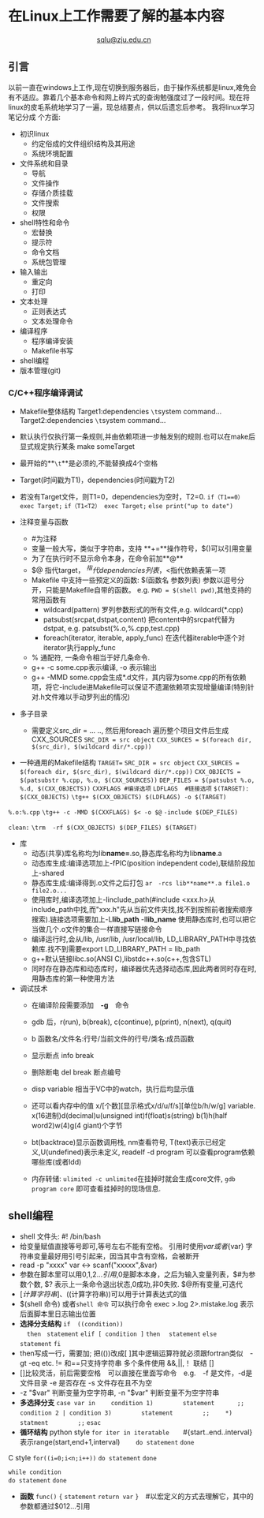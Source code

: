 # 在Linux上工作需要了解的基本内容
 　　　　　　　　　　　                    &nbsp;    　sqlu@zju.edu.cn
## 引言
以前一直在windows上工作,现在切换到服务器后，由于操作系统都是linux,难免会有不适应。靠着几个基本命令和网上碎片式的查询勉强度过了一段时间。现在将linux的皮毛系统地学习了一遍，现总结要点，供以后遗忘后参考。
我将linux学习笔记分成 个方面:

- 初识linux
  - 约定俗成的文件组织结构及其用途
  - 系统环境配置
- 文件系统和目录
  - 导航
  - 文件操作
  - 存储介质挂载
  - 文件搜索
  - 权限
- shell特性和命令
  - 宏替换
  - 提示符
  - 命令文档
  - 系统包管理
- 输入输出
  - 重定向
  - 打印
- 文本处理
  - 正则表达式
  - 文本处理命令
- 编译程序
  - 程序编译安装
  - Makefile书写
- shell编程
- 版本管理(git)
### C/C++程序编译调试

- Makefile整体结构
Target1:dependencies
`\t`system command...
Target2:dependencies
`\t`system command...
- 默认执行仅执行第一条规则,并由依赖项进一步触发别的规则.也可以在make后显式规定执行某条 make someTarget
- 最开始的**`\t`**是必须的,不能替换成4个空格
- Target(时间戳为T1)，dependencies(时间戳为T2)
- 若没有Target文件，则T1=0，dependencies为空时，T2=0.
    `if（T1==0） exec Target;`
    `if（T1<T2） exec Target;` 
    `else print("up to date")`
- 注释变量与函数
  - #为注释
  - 变量一般大写，类似于字符串，支持 **+=**操作符号，$()可以引用变量
  - 为了在执行时不显示命令本身，在命令前加**@**
  - $@ 指代target， $^指代dependencies列表，$<指代依赖表第一项
  - Makefile 中支持一些预定义的函数: $(函数名 参数列表) 参数以逗号分开，只能是Makefile自带的函数。 e.g. `PWD = $(shell pwd)`,其他支持的常用函数有
    - wildcard(pattern) 罗列参数形式的所有文件,e.g. wildcard(*.cpp)
    - patsubst(srcpat,dstpat,content) 把content中的srcpat代替为dstpat, e.g. patsubst(%.o,%.cpp,test.cpp)
    - foreach(iterator, iterable, apply_func) 在迭代器iterable中逐个对iterator执行apply_func
  - % 通配符, 一条命令相当于好几条命令.
  - g++ -c some.cpp表示编译, -o 表示输出
  - g++ -MMD some.cpp会生成*.d文件，其内容为some.cpp的所有依赖项，将它-include进Makefile可以保证不遗漏依赖项实现增量编译(特别针对.h文件难以手动罗列出的情况)

- 多子目录
  - 需要定义src_dir = ... .., 然后用foreach 遍历整个项目文件后生成CXX_SOURCES
  `SRC_DIR = src object`
  `CXX_SURCES = $(foreach dir, $(src_dir), $(wildcard dir/*.cpp))`
- 一种通用的Makefile结构
`TARGET=`
`SRC_DIR = src object`
`CXX_SURCES = $(foreach dir, $(src_dir), $(wildcard dir/*.cpp))`
`CXX_OBJECTS = $(patsubstr %.cpp, %.o, $(CXX_SOURCES))`
`DEP_FILES = $(patsubst %.o, %.d, $(CXX_OBJECTS))`
`CXXFLAGS #编译选项`
`LDFLAGS  #链接选项`
`$(TARGET): $(CXX_OBJECTS)`
`\tg++ $(CXX_OBJECTS) $(LDFLAGS) -o $(TARGET)`

`%.o:%.cpp`
`\tg++ -c -MMD $(CXXFLAGS) $< -o $@`
`-include $(DEP_FILES)`

`clean:`
`\trm  -rf $(CXX_OBJECTS) $(DEP_FILES) $(TARGET)`

- 库
  - 动态(共享)库名称均为lib**name=**.so,静态库名称均为lib**name**.a
  - 动态库生成:编译选项加上-fPIC(position independent code),联结阶段加上-shared
  - 静态库生成:编译得到.o文件之后打包 `ar　-rcs lib**name**.a file1.o file2.o...`
  - 使用库时,编译选项加上-Iinclude_path(#include <xxx.h>从include_path中找,而"xxx.h"先从当前文件夹找,找不到按照前者搜索顺序搜索).链接选项需要加上-L**lib_path** -l**lib_name**  使用静态库时,也可以把它当做几个.o文件的集合一样直接写链接命令
  - 编译运行时,会从/lib, /usr/lib, /usr/local/lib, LD_LIBRARY_PATH中寻找依赖库.找不到需要export LD_LIBRARY_PATH = lib_path
  - g++默认链接libc.so(ANSI C),libstdc++.so(c++,包含STL)
  - 同时存在静态库和动态库时，编译器优先选择动态库,因此两者同时存在时,用静态库的第一种使用方法
- 调试技术
  - 在编译阶段需要添加　**-g**　命令
  - gdb 后，r(run), b(break),  c(continue),  p(print),  n(next), q(quit)
  - b 函数名/文件名:行号/当前文件的行号/类名:成员函数 
  - 显示断点 info break
  
  - 删除断电 del break 断点编号
  - disp variable   相当于VC中的watch，执行后均显示值
  - 还可以看内存中的值 x/[个数][显示格式x/d/u/f/s][单位b/h/w/g] variable.  x(16进制)d(decimal)u(unsigned int)f(float)s(string) b(1)h(half word2)w(4)g(4 giant)个字节
  - bt(backtrace)显示函数调用栈, nm查看符号, T(text)表示已经定义,U(undefined)表示未定义, readelf -d program 可以查看program依赖哪些库(或者ldd)
  - 内存转储: `ulimited -c unlimited`在挂掉时就会生成core文件, `gdb program core` 即可查看挂掉时的现场信息.
  
## shell编程
- shell 文件头: #! /bin/bash
- 给变量赋值直接等号即可,等号左右不能有空格。 引用时使用$var或者${var}  字符串变量最好用引号引起来，因当其中含有空格，会被断开
- read -p "xxxx" var  <-> scanf("xxxxx",&var)
- 参数在脚本里可以用$0,$1,$2...引用,$0是脚本本身，之后为输入变量列表，$#为参数个数, $? 表示上一条命令退出状态,0成功,非0失败. $@所有变量,可迭代
- $[ 计算字符串 ]、$((计算字符串))可以用于计算表达式的值 
- $(shell 命令) 或者`shell 命令` 可以执行命令
exec >.log  2>.mistake.log 表示后面脚本里日志输出位置
- **选择分支结构**
`if  ((condition))`    
　`then　statement`
`elif [ condition ]`
`then`
　`statement` 
`else`
　`　statement`
`fi`　
- then写成一行，需要加;  把(())改成[ ]其中逻辑运算符就必须跟fortran类似　-gt -eq
 etc.   != 和==只支持字符串  多个条件使用 &&,||,！ 联结 [] 
- []比较灵活，前后需要空格　可以直接在里面写命令　e.g.　-f 是文件，-d是文件目录 -e 是否存在   -s 文件存在且不为空
- -z "$var"  判断变量为空字符串, -n "$var"  判断变量不为空字符串
- **多选择分支**
`case var in`　　
   `condition 1)`
  　　　　`statement`
　　　`;;`
　　`condition 2 | condition 3)`
　　　　`statement`
　　　　`;;`
　　`*)`
　　　　`statment`
　　　　`;;`
`esac`
- **循环结构**
python style
`for iter in iteratable`　　#{start..end..interval} 表示range(start,end+1,interval)
　　`do statement`
`done`

C style
`for((i=0;i<n;i++))`
`do statement`
`done`


`while condition`  
`do statement`
`done`

- **函数**
`func()`
`{`
`statement`
`return var`
`}`　#以宏定义的方式去理解它，其中的参数都通过$012...引用
